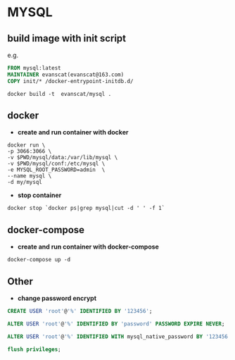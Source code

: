 # MYSQL 

## build image with init script

e.g.

```dockerfile
FROM mysql:latest
MAINTAINER evanscat(evanscat@163.com)
COPY init/* /docker-entrypoint-initdb.d/
```

```shell
docker build -t  evanscat/mysql .
```

## docker 

- **create and run container with docker** 

```shell
docker run \
-p 3066:3066 \
-v $PWD/mysql/data:/var/lib/mysql \
-v $PWD/mysql/conf:/etc/mysql \
-e MYSQL_ROOT_PASSWORD=admin  \
--name mysql \
-d my/mysql
```

- **stop  container** 

```shell
docker stop `docker ps|grep mysql|cut -d ' ' -f 1`
```

## docker-compose 

- **create and run container with docker-compose**

```shell
docker-compose up -d
```

## Other 

- **change password encrypt** 

```sql
CREATE USER 'root'@'%' IDENTIFIED BY '123456';

ALTER USER 'root'@'%' IDENTIFIED BY 'password' PASSWORD EXPIRE NEVER; 

ALTER USER 'root'@'%' IDENTIFIED WITH mysql_native_password BY '123456';

flush privileges;

```

